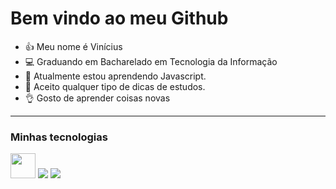 
# Bem vindo ao meu Github 


- 👍 Meu nome é Vinícius
- 💻 Graduando em Bacharelado em Tecnologia da Informação 
- 🌱 Atualmente estou aprendendo Javascript.
- 🤔 Aceito qualquer tipo de dicas de estudos.
- 👌 Gosto de aprender coisas novas

---

### Minhas tecnologias

<img src = "https://icongr.am/devicon/c-original.svg?size=128&color=currentColo" width = "40px">
<img src = "https://icongr.am/devicon/cplusplus-original.svg?size=128&color=currentColor", witdh = "40px">
<img src = "https://icongr.am/devicon/python-original.svg?size=128&color=currentColor" witdh = "40px">